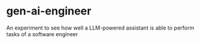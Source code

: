 # gen-ai-engineer
An experiment to see how well a LLM-powered assistant is able to perform tasks of a software engineer
